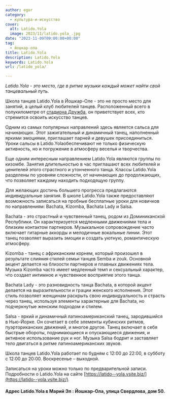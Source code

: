 ```yaml
---
author: egor
category:
  - культура-и-искусство
cover:
  alt: Latido.Yola
  image: 2023/11/latido.yola_.jpg
date: "2023-11-09T09:00:00+00:00"
tag:
  - йошкар-ола
title: Latido.Yola
description: Latido.Yola
keywords: Latido.Yola
url: /latido_yola/

---
```

_Latido.Yola - это место, где в ритме музыки каждый может найти свой танцевальный путь._

Школа танцев Latido.Yola в Йошкар-Оле - это не просто место для занятий, а целый клуб любителей танцев. Расположенный всего в полукилометре от [стадиона Дружба](/stadion-druzhba/), он приветствует всех, кто стремится освоить искусство танцев.

Одним из самых популярных направлений здесь является сальса для начинающих. Этот зажигательный и динамичный танец, наполненный яркими эмоциями, приглашает парней и девушек присоединиться. Уроки сальсы в Latido.Yolaобеспечивают не только физическую активность, но и погружение в атмосферу веселья и творчества.

Еще одним интересным направлением Latido.Yola являются группы по кизомбе. Занятия длительностью в час приглашают всех любителей и ценителей этого страстного и утонченного танца. Классы Latido.Yola разделены по уровням сложности, от начинающих до продолжающих, что позволяет каждому находить подходящую группу.

Для желающих достичь большего прогресса предлагаются индивидуальные занятия. В школе Latido.Yola также предоставляют возможность записаться на пробные бесплатные уроки для новичков по направлениям: Bachata, Kizomba, Bachata Lady и Salsa.

Bachata - это страстный и чувственный танец, родом из Доминиканской Республики. Он характеризуется медленными движениями тела и близким контактом партнеров. Музыкальное сопровождение часто включает гитарные аккорды и мелодичные вокальные линии. Этот танец позволяет выразить эмоции и создать уютную, романтическую атмосферу.

Kizomba - танец с африканским корнем, который произошел в результате слияния стилей семьи танцев Semba и zouk. Основной акцент делается на близости партнеров и плавных движениях тела. Музыка Kizomba часто имеет медленный темп и сексуальный характер, что создает интимное и чувственное восприятие этого танца.

Bachata Lady - это разновидность танца Bachata, в которой акцент делается на выразительности и грации женского исполнения. Этот стиль позволяет женщинам раскрыть свою индивидуальность и страсть через танец, используя элементы характерные для Bachata, но подчеркнутые женским подходом и стилем.

Salsa - яркий и динамичный латиноамериканский танец, зародившийся в Нью-Йорке. Он сочетает в себе элементы кубинских ритмов, пуэрториканских движений, и многое другое. Танец включает в себя быстрые обороты, поднимающиеся и опускающиеся движения, и активное использование рук и ног. Музыка Salsa бодрит и заставляет тело двигаться в ритме латиноамериканских звуков.

Школа танцев Latido.Yola работает по будням с 12:00 до 22:00, в субботу с 12:00 до 20:00. Воскресенье – выходной.

Записаться на уроки можно только по предварительной записи. Подробности о Latido.Yola на сайте [https://latido--yola.vsite.biz/](https://latido--yola.vsite.biz/).

#### Адрес Latido.Yola в Марий Эл : Йошкар-Ола, улица Свердлова, дом 50.
